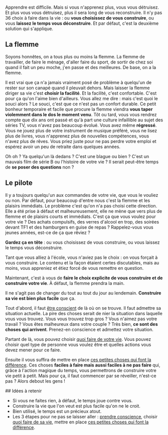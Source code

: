 <!-- 
.. title: Y a-t-il un pilote dans l'avion ?
.. slug: y-a-t-il-un-pilote-dans-lavion
.. date: 2014-01-29 22:23:23+01:00
.. tags: Courage, Développement personnel
.. category: 
.. link: 
.. description: 
.. type: text
-->

Apprendre est difficile. Mais si vous n'apprenez plus, vous vous détruisez. Et plus vous vous détruisez, plus il sera long de vous reconstruire. Il n'y pas 36 choix à faire dans la vie : ou __vous choisissez de vous construire__, ou vous __laissez le temps vous déconstruire__. Et par défaut, c'est la deuxième solution qui s'applique.
<!-- TEASER_END -->
## La flemme

Soyons honnêtes, on a tous plus ou moins la flemme. La flemme de travailler, de faire le ménage, d'aller faire du sport, de sortir de chez soi quand il fait un peu moche, j'en passe et des meilleures. De base, on a la flemme. 

Il est vrai que ça n'a jamais vraiment posé de problème à quelqu'un de rester sur son canapé quand il pleuvait dehors. Mais laisser la flemme diriger sa vie c'est __choisir la facilité__. Et la facilité, c'est confortable. C'est pour ça qu'on l'aime bien d'ailleurs. Vous allez me dire : mais c'est quoi le souci alors ? Le souci, c'est que ce n'est pas un confort durable. Ce petit bonheur temporaire et facile que procure la flemme viendra __vous taper violemment dans le dos le moment venu__. Tôt ou tard, vous vous rendrez compte que dix ans ont passé et qu'à part une culture infaillible au sujet des séries TV, vous n'avez pas beaucoup évolué. Vous avez même __régressé__. Vous ne jouez plus de votre instrument de musique préféré, vous ne lisez plus de livres, vous n'apprenez plus de nouvelles compétences, vous n'avez plus de rêves. Vous priez juste pour ne pas perdre votre emploi et espérez avoir un peu de retraite dans quelques années.

Oh oh ? Ya quelqu'un là dedans ? C'est une blague ou bien ? C'est un mauvais film de série B ou l'histoire de votre vie ? Il serait peut-être temps de __se poser des questions__ non ?

## Le pilote

Il y a toujours quelqu'un aux commandes de votre vie, que vous le vouliez ou non. Par défaut, pour beaucoup d'entre nous c'est la flemme et les plaisirs immédiats. Le problème c'est qu'on n'a pas choisi cette direction. Elle a été prise à défaut et malheureusement, elle ne mène que vers plus de flemme et de plaisirs courts et immédiats. C'est ça que vous voulez pour votre vie ? Des achats compulsifs, des verres d'alcool en trop, des soirées devant TF1 et des hamburgers en guise de repas ? Rappelez-vous vous jeunes années, est-ce de ça que rêviez ?

__Gardez ça en tête__ : ou vous choisissez de vous construire, ou vous laissez le temps vous déconstruire.

Tant que vous alliez à l'école, vous n'aviez pas le choix : on vous forçait à vous construire. Le contenu et la façon étaient certes discutables, mais au moins, vous appreniez et étiez forcé de vous remettre en question.

Maintenant, c'est à vous de __faire le choix explicite de vous construire et de construire votre vie__. À défaut, la flemme prendra la main.

Il ne s'agit pas de changer du tout au tout du jour au lendemain. __Construire sa vie est bien plus facile__ que ça.

Tout d'abord, il faut [être conscient](/blog/le-courage-de-vivre-consciemment/) de là où on se trouve. Il faut admettre sa situation actuelle. La pire des choses serait de nier la situation dans laquelle vous vous trouvez. Vous vous trouvez trop gros ? Vous n'aimez pas votre travail ? Vous êtes malheureux dans votre couple ? Très bien, __ce sont des choses qui arrivent__. Prenez-en conscience et admettez votre situation.

Partant de là, vous pouvez choisir [quoi faire de votre vie](/blog/que-faire-de-sa-vie/). Vous pouvez choisir quel type de personne vous voulez être et quelles actions vous devez mener pour ce faire.

Ensuite il vous suffira de mettre en place [ces petites choses qui font la différence](/blog/le-petit-plus-qui-fait-la-difference/). Ces choses __faciles à faire mais aussi faciles à ne pas faire__ qui, grâce à l'action magique du temps, vous permettrons de construire votre vie petit à petit. Mais pour ça, il faut commencer par se réveiller, n'est-ce pas ? Alors debout les gens !

## Idées à retenir

- Si vous ne faites rien, à défaut, le temps joue contre vous.
- Construire la vie que l'on veut est plus facile qu'on ne le croit.
- Bien utilisé, le temps est un précieux atout.
- Les 3 étapes pour ne pas se laisser aller : [prendre conscience](/blog/le-courage-de-vivre-consciemment/), choisir [quoi faire de sa vie](/blog/que-faire-de-sa-vie/), mettre en place [ces petites choses qui font la différence](/blog/le-petit-plus-qui-fait-la-difference/).

